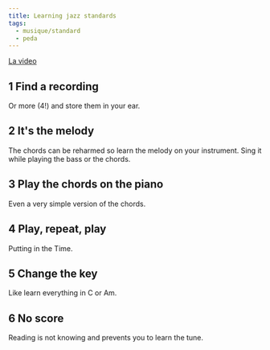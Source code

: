 ```yaml
---
title: Learning jazz standards
tags:
  - musique/standard
  - peda
---
```


[La video](https://www.youtube.com/watch?v=0OKJPtTTeTc)

## 1 Find a recording

Or more (4!) and store them in your ear.

## 2 It's the melody

The chords can be reharmed so learn the melody on your instrument. Sing it while playing the bass or the chords.

## 3 Play the chords on the piano

Even a very simple version of the chords.

## 4 Play, repeat, play

Putting in the Time.

## 5 Change the key

Like learn everything in C or Am.

## 6 No score

Reading is not knowing and prevents you to learn the tune.